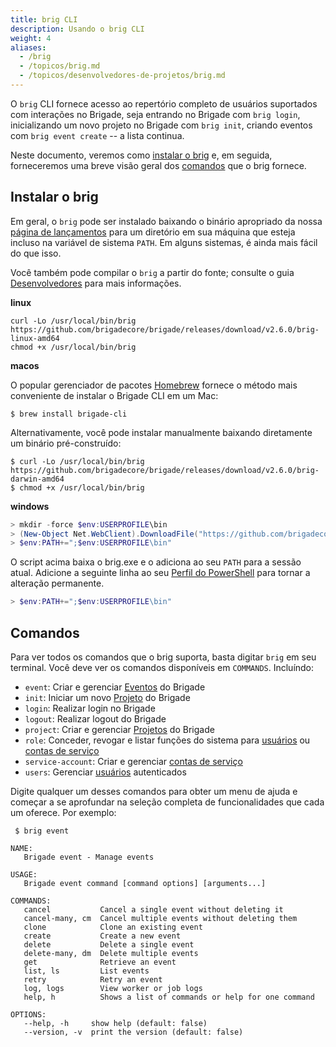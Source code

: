 ```yaml
---
title: brig CLI
description: Usando o brig CLI
weight: 4
aliases:
  - /brig
  - /topicos/brig.md
  - /topicos/desenvolvedores-de-projetos/brig.md
---
```


O `brig` CLI fornece acesso ao repertório completo de usuários suportados com interações no Brigade, seja entrando no Brigade com `brig login`, inicializando um novo projeto no Brigade com `brig init`, criando eventos com `brig event create` -- a lista continua.

Neste documento, veremos como [instalar o brig] e, em seguida, forneceremos uma breve visão geral dos [comandos] que o brig fornece.

[Instalar o brig]: #instalar-o-brig
[comandos]: #comandos

## Instalar o brig

Em geral, o `brig` pode ser instalado baixando o binário apropriado da nossa [página de lançamentos](https://github.com/brigadecore/brigade/releases) para um diretório em sua máquina que esteja incluso na variável de sistema `PATH`. Em alguns sistemas, é ainda mais fácil do que isso.

Você também pode compilar o `brig` a partir do fonte; consulte o guia [Desenvolvedores] para mais informações.

[Desenvolvedores]: /topicos/desenvolvedores

**linux**

```shell
curl -Lo /usr/local/bin/brig https://github.com/brigadecore/brigade/releases/download/v2.6.0/brig-linux-amd64
chmod +x /usr/local/bin/brig
```

**macos**

O popular gerenciador de pacotes [Homebrew](https://brew.sh/) fornece o método mais conveniente de instalar o Brigade CLI em um Mac:

```shell
$ brew install brigade-cli
```

Alternativamente, você pode instalar manualmente baixando diretamente um binário pré-construído:

```shell
$ curl -Lo /usr/local/bin/brig https://github.com/brigadecore/brigade/releases/download/v2.6.0/brig-darwin-amd64
$ chmod +x /usr/local/bin/brig
```

**windows**

```powershell
> mkdir -force $env:USERPROFILE\bin
> (New-Object Net.WebClient).DownloadFile("https://github.com/brigadecore/brigade/releases/download/v2.6.0/brig-windows-amd64.exe", "$ENV:USERPROFILE\bin\brig.exe")
> $env:PATH+=";$env:USERPROFILE\bin"
```

O script acima baixa o brig.exe e o adiciona ao seu `PATH` para a sessão atual. Adicione a seguinte linha ao seu [Perfil do PowerShell] para tornar a alteração permanente.

```powershell
> $env:PATH+=";$env:USERPROFILE\bin"
```

[Perfil do PowerShell]: https://www.howtogeek.com/126469/how-to-create-a-powershell-profile/

## Comandos

Para ver todos os comandos que o brig suporta, basta digitar `brig` em seu terminal. Você deve ver os comandos disponíveis em `COMMANDS`. Incluíndo:

* `event`: Criar e gerenciar [Eventos] do Brigade 
* `init`: Iniciar um novo [Projeto] do Brigade 
* `login`: Realizar login no Brigade
* `logout`: Realizar logout do Brigade
* `project`: Criar e gerenciar [Projetos] do Brigade 
* `role`: Conceder, revogar e listar funções do sistema para [usuários] ou [contas de serviço]
* `service-account`: Criar e gerenciar [contas de serviço]
* `users`: Gerenciar [usuários] autenticados

Digite qualquer um desses comandos para obter um menu de ajuda e começar a se aprofundar na seleção completa de funcionalidades que cada um oferece. Por exemplo:

```plain
 $ brig event

NAME:
   Brigade event - Manage events

USAGE:
   Brigade event command [command options] [arguments...]

COMMANDS:
   cancel           Cancel a single event without deleting it
   cancel-many, cm  Cancel multiple events without deleting them
   clone            Clone an existing event
   create           Create a new event
   delete           Delete a single event
   delete-many, dm  Delete multiple events
   get              Retrieve an event
   list, ls         List events
   retry            Retry an event
   log, logs        View worker or job logs
   help, h          Shows a list of commands or help for one command

OPTIONS:
   --help, -h     show help (default: false)
   --version, -v  print the version (default: false)
```

[Eventos]: /topicos/desenvolvedores-de-projetos/eventos
[Projeto]: /topicos/desenvolvedores-de-projetos/projetos
[Projetos]: /topicos/desenvolvedores-de-projetos/projetos
[Projects]: /topicos/desenvolvedores-de-projetos/projetos
[usuários]: /topicos/administradores/autorizacao.md
[contas de serviço]: topicos/administradores/autorizacao.md
